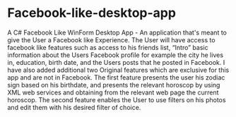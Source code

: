 # Facebook-like-desktop-app
A C# Facebook Like WinForm Desktop App - An application that's meant to give the User a Facebook like Experience.
The User will have access to facebook like features such as access to his friends list, “Intro” basic information about the Users
Facebook profile for example the city he lives in, education, birth date, and the Users posts that he posted in Facebook.
I have also added additional two Original features which are exclusive for this app and are not in Facebook.
The first feature presents the user his zodiac sign based on his birthdate, and presents the relevant horoscop
by using XML web services and obtaining from the relevant web page the current horoscop.
The second feature enables the User to use filters on his photos and edit them with his desired filter of choice.
